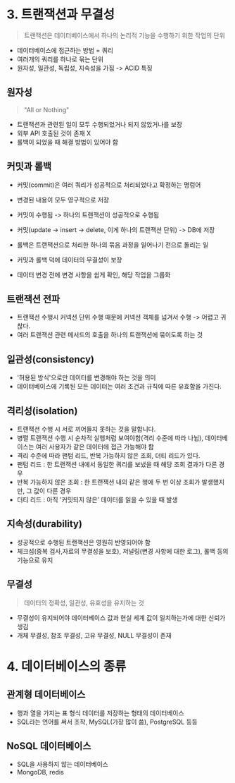 # 3. 트랜잭션과 무결성
> 트랜잭션은 데이터베이스에서 하나의 논리적 기능을 수행하기 위한 작업의 단위

- 데이터베이스에 접근하는 방법 = 쿼리
- 여러개의 쿼리를 하나로 묶는 단위
- 원자성, 일관성, 독립성, 지속성을 가짐 -> ACID 특징

## 원자성
> "All or Nothing"

- 트랜잭션과 관련된 일이 모두 수행되었거나 되지 않았거나를 보장
- 외부 API 호출된 것이 존재 X
- 롤백이 되었을 때 해결 방법이 있어야 함

## 커밋과 롤백
- 커밋(commit)은 여러 쿼리가 성공적으로 처리되었다고 확정하는 명렁어
- 변경된 내용이 모두 영구적으로 저장
- 커밋이 수행됨 -> 하나의 트랜잭션이 성공적으로 수행됨
- 커밋(update -> insert -> delete, 이게 하나의 트랜잭션 단위) -> DB에 저장
  
- 롤백은 트랜잭션으로 처리한 하나의 묶음 과정을 일어나기 전으로 돌리는 일
- 커밋과 롤백 덕에 데이터의 무결성이 보장
- 데이터 변경 전에 변경 사항을 쉽게 확인, 해당 작업을 그룹화

## 트랜잭션 전파
- 트랜잭션 수행시 커넥션 단위 수행 때문에 커넥션 객체를 넘겨서 수행 -> 어렵고 귀찮다.
- 여러 트랜잭션 관련 메서드의 호출을 하나의 트랜잭션에 묶이도록 하는 것

## 일관성(consistency)
- '허용된 방식'으로만 데이터를 변경해야 하는 것을 의미
- 데이터베이스에 기록된 모든 데이터는 여러 조건과 규칙에 따른 유효함을 가진다.

## 격리성(isolation)
- 트랜잭션 수행 시 서로 끼어들지 못하는 것을 말합니다.
- 병렬 트랜잭션 수행 시 순차적 실행처럼 보여야함(격리 수준에 따라 나뉨), 데이터베이스는 여러 사용자가 같은 데이터에 접근 가능해야 함
- 격리 수준에 따라 팬텀 리드, 반복 가능하지 않은 조회, 더티 리드가 있다.
- 팬텀 리드 : 한 트랜잭션 내에서 동일한 쿼리를 보냈을 때 해당 조회 결과가 다른 경우
- 반복 가능하지 않은 조회 : 한 트랜잭션 내의 같은 행에 두 번 이상 조회가 발생했지만, 그 값이 다른 경우
- 더티 리드 : 아직 '커밋되지 않은' 데이터를 읽을 수 있을 때 발생

## 지속성(durability)
- 성공적으로 수행된 트랜잭션은 영원히 반영되어야 함
- 체크섬(중복 검사,자료의 무결성을 보호), 저널링(변경 사항에 대한 로그), 롤백 등의 기능으로 유지

## 무결성
> 데이터의 정확성, 일관성, 유효성을 유지하는 것
- 무결성이 유지되어야 데이터베이스 값과 현실 세계 값이 일치하는가에 대한 신뢰가 생김
- 개체 무결성, 참조 무결성, 고유 무결성, NULL 무결성이 존재


# 4. 데이터베이스의 종류

## 관계형 데이터베이스
- 행과 열을 가지는 표 형식 데이터를 저장하는 형태의 데이터베이스
- SQL라는 언어를 써서 조작, MySQL(가장 많이 씀), PostgreSQL 등등

## NoSQL 데이터베이스
- SQL을 사용하지 않는 데이터베이스
- MongoDB, redis